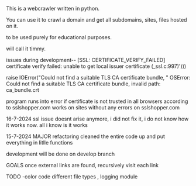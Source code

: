 This is a webcrawler written in python.

You can use it to crawl a domain and get all subdomains, sites, files hosted on it.

to be used purely for educational purposes.

will call it timmy.


issues during development--
[SSL: CERTIFICATE_VERIFY_FAILED] certificate verify failed: unable to get local issuer certificate (_ssl.c:997)')))

raise IOError("Could not find a suitable TLS CA certificate bundle, "
OSError: Could not find a suitable TLS CA certificate bundle, invalid path: ca_bundle.crt

program runs into error if certificate is not trusted in all browsers according to sslshopper.com works on sites without any errors on sslshopper.com

16-7-2024
ssl issue doesnt arise anymore, i did not fix it, i do not know how it works now. all i know is it works


15-7-2024
MAJOR refactoring
cleaned the entire code up and put everything in litlle functions

development will be done on develop branch

GOALS
once external links are found, recursively visit each link

TODO
-color code different file types , logging module
